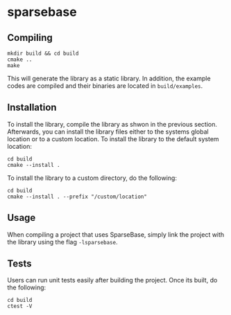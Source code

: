 # sparsebase

## Compiling
```
mkdir build && cd build
cmake ..
make
```

This will generate the library as a static library. In addition, the example codes are compiled and their binaries are located in `build/examples`.

## Installation

To install the library, compile the library as shwon in the previous section. Afterwards, you can install the library files either to the systems global location or to a custom location. To install the library to the default system location:
```
cd build
cmake --install .
```

To install the library to a custom directory, do the following:
```
cd build
cmake --install . --prefix "/custom/location"
```

## Usage

When compiling a project that uses SparseBase, simply link the project with the library using the flag `-lsparsebase`.

## Tests

Users can run unit tests easily after building the project. Once its built, do the following:
```
cd build 
ctest -V
```